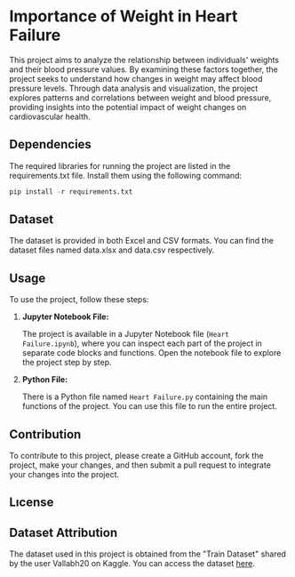 # Importance of Weight in Heart Failure
This project aims to analyze the relationship between individuals' weights and their blood pressure values. By examining these factors together, the project seeks to understand how changes in weight may affect blood pressure levels. Through data analysis and visualization, the project explores patterns and correlations between weight and blood pressure, providing insights into the potential impact of weight changes on cardiovascular health.

Dependencies
--------------------------------------------------
The required libraries for running the project are listed in the requirements.txt file. Install them using the following command:
```python
pip install -r requirements.txt
```
Dataset
--------------------------------------------------
The dataset is provided in both Excel and CSV formats. You can find the dataset files named data.xlsx and data.csv respectively.

Usage
--------------------------------------------------
To use the project, follow these steps:

1. **Jupyter Notebook File:**

   The project is available in a Jupyter Notebook file (`Heart Failure.ipynb`), where you can inspect each part of the project in separate code blocks and functions. Open the notebook file to explore the project step by step.

2. **Python File:**

   There is a Python file named `Heart Failure.py` containing the main functions of the project. You can use this file to run the entire project.

Contribution
--------------------------------------------------
To contribute to this project, please create a GitHub account, fork the project, make your changes, and then submit a pull request to integrate your changes into the project.


Lıcense
--------------------------------------------------
## Dataset Attribution

The dataset used in this project is obtained from the "Train Dataset" shared by the user Vallabh20 on Kaggle. 
You can access the dataset [here](https://www.kaggle.com/datasets/vallabh20/traindataset).

